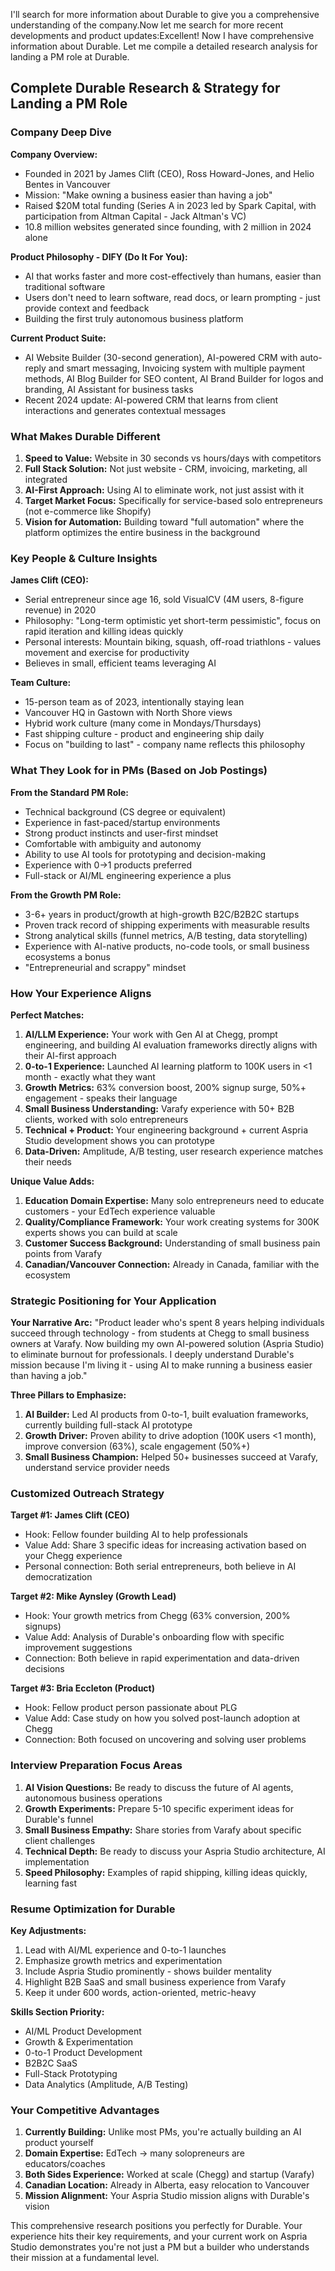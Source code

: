I'll search for more information about Durable to give you a comprehensive understanding of the company.Now let me search for more recent developments and product updates:Excellent! Now I have comprehensive information about Durable. Let me compile a detailed research analysis for landing a PM role at Durable.

## Complete Durable Research & Strategy for Landing a PM Role

### **Company Deep Dive**

**Company Overview:**
- Founded in 2021 by James Clift (CEO), Ross Howard-Jones, and Helio Bentes in Vancouver
- Mission: "Make owning a business easier than having a job"
- Raised $20M total funding (Series A in 2023 led by Spark Capital, with participation from Altman Capital - Jack Altman's VC)
- 10.8 million websites generated since founding, with 2 million in 2024 alone

**Product Philosophy - DIFY (Do It For You):**
- AI that works faster and more cost-effectively than humans, easier than traditional software
- Users don't need to learn software, read docs, or learn prompting - just provide context and feedback
- Building the first truly autonomous business platform

**Current Product Suite:**
- AI Website Builder (30-second generation), AI-powered CRM with auto-reply and smart messaging, Invoicing system with multiple payment methods, AI Blog Builder for SEO content, AI Brand Builder for logos and branding, AI Assistant for business tasks
- Recent 2024 update: AI-powered CRM that learns from client interactions and generates contextual messages

### **What Makes Durable Different**

1. **Speed to Value:** Website in 30 seconds vs hours/days with competitors
2. **Full Stack Solution:** Not just website - CRM, invoicing, marketing, all integrated
3. **AI-First Approach:** Using AI to eliminate work, not just assist with it
4. **Target Market Focus:** Specifically for service-based solo entrepreneurs (not e-commerce like Shopify)
5. **Vision for Automation:** Building toward "full automation" where the platform optimizes the entire business in the background

### **Key People & Culture Insights**

**James Clift (CEO):**
- Serial entrepreneur since age 16, sold VisualCV (4M users, 8-figure revenue) in 2020
- Philosophy: "Long-term optimistic yet short-term pessimistic", focus on rapid iteration and killing ideas quickly
- Personal interests: Mountain biking, squash, off-road triathlons - values movement and exercise for productivity
- Believes in small, efficient teams leveraging AI

**Team Culture:**
- 15-person team as of 2023, intentionally staying lean
- Vancouver HQ in Gastown with North Shore views
- Hybrid work culture (many come in Mondays/Thursdays)
- Fast shipping culture - product and engineering ship daily
- Focus on "building to last" - company name reflects this philosophy

### **What They Look for in PMs (Based on Job Postings)**

**From the Standard PM Role:**
- Technical background (CS degree or equivalent)
- Experience in fast-paced/startup environments
- Strong product instincts and user-first mindset
- Comfortable with ambiguity and autonomy
- Ability to use AI tools for prototyping and decision-making
- Experience with 0→1 products preferred
- Full-stack or AI/ML engineering experience a plus

**From the Growth PM Role:**
- 3-6+ years in product/growth at high-growth B2C/B2B2C startups
- Proven track record of shipping experiments with measurable results
- Strong analytical skills (funnel metrics, A/B testing, data storytelling)
- Experience with AI-native products, no-code tools, or small business ecosystems a bonus
- "Entrepreneurial and scrappy" mindset

### **How Your Experience Aligns**

**Perfect Matches:**
1. **AI/LLM Experience:** Your work with Gen AI at Chegg, prompt engineering, and building AI evaluation frameworks directly aligns with their AI-first approach
2. **0-to-1 Experience:** Launched AI learning platform to 100K users in <1 month - exactly what they want
3. **Growth Metrics:** 63% conversion boost, 200% signup surge, 50%+ engagement - speaks their language
4. **Small Business Understanding:** Varafy experience with 50+ B2B clients, worked with solo entrepreneurs
5. **Technical + Product:** Your engineering background + current Aspria Studio development shows you can prototype
6. **Data-Driven:** Amplitude, A/B testing, user research experience matches their needs

**Unique Value Adds:**
1. **Education Domain Expertise:** Many solo entrepreneurs need to educate customers - your EdTech experience valuable
2. **Quality/Compliance Framework:** Your work creating systems for 300K experts shows you can build at scale
3. **Customer Success Background:** Understanding of small business pain points from Varafy
4. **Canadian/Vancouver Connection:** Already in Canada, familiar with the ecosystem

### **Strategic Positioning for Your Application**

**Your Narrative Arc:**
"Product leader who's spent 8 years helping individuals succeed through technology - from students at Chegg to small business owners at Varafy. Now building my own AI-powered solution (Aspria Studio) to eliminate burnout for professionals. I deeply understand Durable's mission because I'm living it - using AI to make running a business easier than having a job."

**Three Pillars to Emphasize:**
1. **AI Builder:** Led AI products from 0-to-1, built evaluation frameworks, currently building full-stack AI prototype
2. **Growth Driver:** Proven ability to drive adoption (100K users <1 month), improve conversion (63%), scale engagement (50%+)
3. **Small Business Champion:** Helped 50+ businesses succeed at Varafy, understand service provider needs

### **Customized Outreach Strategy**

**Target #1: James Clift (CEO)**
- Hook: Fellow founder building AI to help professionals
- Value Add: Share 3 specific ideas for increasing activation based on your Chegg experience
- Personal connection: Both serial entrepreneurs, both believe in AI democratization

**Target #2: Mike Aynsley (Growth Lead)**
- Hook: Your growth metrics from Chegg (63% conversion, 200% signups)
- Value Add: Analysis of Durable's onboarding flow with specific improvement suggestions
- Connection: Both believe in rapid experimentation and data-driven decisions

**Target #3: Bria Eccleton (Product)**
- Hook: Fellow product person passionate about PLG
- Value Add: Case study on how you solved post-launch adoption at Chegg
- Connection: Both focused on uncovering and solving user problems

### **Interview Preparation Focus Areas**

1. **AI Vision Questions:** Be ready to discuss the future of AI agents, autonomous business operations
2. **Growth Experiments:** Prepare 5-10 specific experiment ideas for Durable's funnel
3. **Small Business Empathy:** Share stories from Varafy about specific client challenges
4. **Technical Depth:** Be ready to discuss your Aspria Studio architecture, AI implementation
5. **Speed Philosophy:** Examples of rapid shipping, killing ideas quickly, learning fast

### **Resume Optimization for Durable**

**Key Adjustments:**
1. Lead with AI/ML experience and 0-to-1 launches
2. Emphasize growth metrics and experimentation
3. Include Aspria Studio prominently - shows builder mentality
4. Highlight B2B SaaS and small business experience from Varafy
5. Keep it under 600 words, action-oriented, metric-heavy

**Skills Section Priority:**
- AI/ML Product Development
- Growth & Experimentation
- 0-to-1 Product Development  
- B2B2C SaaS
- Full-Stack Prototyping
- Data Analytics (Amplitude, A/B Testing)

### **Your Competitive Advantages**

1. **Currently Building:** Unlike most PMs, you're actually building an AI product yourself
2. **Domain Expertise:** EdTech → many solopreneurs are educators/coaches
3. **Both Sides Experience:** Worked at scale (Chegg) and startup (Varafy)
4. **Canadian Location:** Already in Alberta, easy relocation to Vancouver
5. **Mission Alignment:** Your Aspria Studio mission aligns with Durable's vision

This comprehensive research positions you perfectly for Durable. Your experience hits their key requirements, and your current work on Aspria Studio demonstrates you're not just a PM but a builder who understands their mission at a fundamental level.